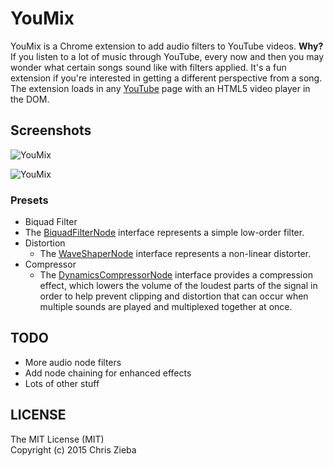 # YouMix

YouMix is a Chrome extension to add audio filters to YouTube videos. **Why?** If you listen to a lot of music through YouTube, every now and then you may wonder what certain songs sound like with filters applied. It's a fun extension if you're interested in getting a different perspective from a song. The extension loads in any [YouTube](https://youtube.com) page with an HTML5 video player in the DOM.

## Screenshots

![YouMix](https://raw.githubusercontent.com/ChrisZieba/youmix/master/screenshots/youmix4.png)  

![YouMix](https://raw.githubusercontent.com/ChrisZieba/youmix/master/screenshots/youmix2.png)

### Presets
- Biquad Filter
 - The [BiquadFilterNode](https://developer.mozilla.org/en-US/docs/Web/API/BiquadFilterNode) interface represents a simple low-order filter.
- Distortion
  - The [WaveShaperNode](https://developer.mozilla.org/en-US/docs/Web/API/WaveShaperNode) interface represents a non-linear distorter.
- Compressor
  - The [DynamicsCompressorNode](https://developer.mozilla.org/en-US/docs/Web/API/DynamicsCompressorNode) interface provides a compression effect, which lowers the volume of the loudest parts of the signal in order to help prevent clipping and distortion that can occur when multiple sounds are played and multiplexed together at once.

## TODO

- More audio node filters
- Add node chaining for enhanced effects
- Lots of other stuff

## LICENSE

The MIT License (MIT)  
Copyright (c) 2015 Chris Zieba